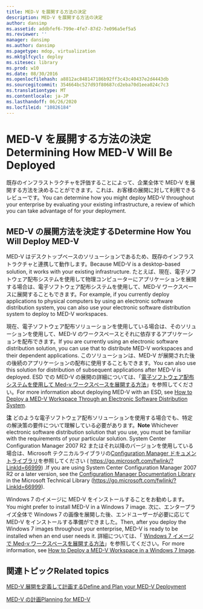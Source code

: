 ```yaml
---
title: MED-V を展開する方法の決定
description: MED-V を展開する方法の決定
author: dansimp
ms.assetid: addbfef6-799e-4fe7-87d2-7e096a5ef5a5
ms.reviewer: ''
manager: dansimp
ms.author: dansimp
ms.pagetype: mdop, virtualization
ms.mktglfcycl: deploy
ms.sitesec: library
ms.prod: w10
ms.date: 08/30/2016
ms.openlocfilehash: a8812ac848147186b92ff3c43c40437e2d4443db
ms.sourcegitcommit: 354664bc527d93f80687cd2eba70d1eea024c7c3
ms.translationtype: MT
ms.contentlocale: ja-JP
ms.lasthandoff: 06/26/2020
ms.locfileid: "10826184"
---
```

# <span data-ttu-id="c8a53-103">MED-V を展開する方法の決定</span><span class="sxs-lookup"><span data-stu-id="c8a53-103">Determining How MED-V Will Be Deployed</span></span>


<span data-ttu-id="c8a53-104">既存のインフラストラクチャを評価することによって、企業全体で MED-V を展開する方法を決めることができます。これは、お客様の展開に対して利用できるレビューです。</span><span class="sxs-lookup"><span data-stu-id="c8a53-104">You can determine how you might deploy MED-V throughout your enterprise by evaluating your existing infrastructure, a review of which you can take advantage of for your deployment.</span></span>

## <span data-ttu-id="c8a53-105">MED-V の展開方法を決定する</span><span class="sxs-lookup"><span data-stu-id="c8a53-105">Determine How You Will Deploy MED-V</span></span>


<span data-ttu-id="c8a53-106">MED-V はデスクトップベースのソリューションであるため、既存のインフラストラクチャと連携して動作します。</span><span class="sxs-lookup"><span data-stu-id="c8a53-106">Because MED-V is a desktop-based solution, it works with your existing infrastructure.</span></span> <span data-ttu-id="c8a53-107">たとえば、現在、電子ソフトウェア配布システムを使用して物理コンピューターにアプリケーションを展開する場合は、電子ソフトウェア配布システムを使用して、MED-V ワークスペースに展開することもできます。</span><span class="sxs-lookup"><span data-stu-id="c8a53-107">For example, if you currently deploy applications to physical computers by using an electronic software distribution system, you can also use your electronic software distribution system to deploy to MED-V workspaces.</span></span>

<span data-ttu-id="c8a53-108">現在、電子ソフトウェア配布ソリューションを使用している場合は、そのソリューションを使用して、MED-V のワークスペースとそれに依存するアプリケーションを配布できます。</span><span class="sxs-lookup"><span data-stu-id="c8a53-108">If you are currently using an electronic software distribution solution, you can use that to distribute MED-V workspaces and their dependent applications.</span></span> <span data-ttu-id="c8a53-109">このソリューションは、MED-V が展開された後の後続のアプリケーションの配布に使用することもできます。</span><span class="sxs-lookup"><span data-stu-id="c8a53-109">You can also use this solution for distribution of subsequent applications after MED-V is deployed.</span></span> <span data-ttu-id="c8a53-110">ESD での MED-V の展開の詳細については、「[電子ソフトウェア配布システムを使用して Med-v ワークスペースを展開する方法](how-to-deploy-a-med-v-workspace-through-an-electronic-software-distribution-system.md)」を参照してください。</span><span class="sxs-lookup"><span data-stu-id="c8a53-110">For more information about deploying MED-V with an ESD, see [How to Deploy a MED-V Workspace Through an Electronic Software Distribution System](how-to-deploy-a-med-v-workspace-through-an-electronic-software-distribution-system.md).</span></span>

<span data-ttu-id="c8a53-111">**注** どのような電子ソフトウェア配布ソリューションを使用する場合でも、特定の解決策の要件について理解している必要があります。</span><span class="sxs-lookup"><span data-stu-id="c8a53-111">**Note** Whichever electronic software distribution solution that you use, you must be familiar with the requirements of your particular solution.</span></span> <span data-ttu-id="c8a53-112">System Center Configuration Manager 2007 R2 またはそれ以降のバージョンを使用している場合は、Microsoft テクニカルライブラリの[Configuration Manager ドキュメントライブラリ](https://go.microsoft.com/fwlink/?LinkId=66999)を参照してください ( https://go.microsoft.com/fwlink/?LinkId=66999) .</span><span class="sxs-lookup"><span data-stu-id="c8a53-112">If you are using System Center Configuration Manager 2007 R2 or a later version, see the [Configuration Manager Documentation Library](https://go.microsoft.com/fwlink/?LinkId=66999) in the Microsoft Technical Library (https://go.microsoft.com/fwlink/?LinkId=66999).</span></span>

 

<span data-ttu-id="c8a53-113">Windows 7 のイメージに MED-V をインストールすることをお勧めします。</span><span class="sxs-lookup"><span data-stu-id="c8a53-113">You might prefer to install MED-V in a Windows 7 image.</span></span> <span data-ttu-id="c8a53-114">次に、エンタープライズ全体で Windows 7 の画像を展開した後、エンドユーザーが必要に応じて MED-V をインストールする準備ができました。</span><span class="sxs-lookup"><span data-stu-id="c8a53-114">Then, after you deploy the Windows 7 images throughout your enterprise, MED-V is ready to be installed when an end user needs it.</span></span> <span data-ttu-id="c8a53-115">詳細については、「 [Windows 7 イメージで Med-v ワークスペースを展開する方法](how-to-deploy-a-med-v-workspace-in-a-windows-7-image.md)」を参照してください。</span><span class="sxs-lookup"><span data-stu-id="c8a53-115">For more information, see [How to Deploy a MED-V Workspace in a Windows 7 Image](how-to-deploy-a-med-v-workspace-in-a-windows-7-image.md).</span></span>

## <span data-ttu-id="c8a53-116">関連トピック</span><span class="sxs-lookup"><span data-stu-id="c8a53-116">Related topics</span></span>


[<span data-ttu-id="c8a53-117">MED-V 展開を定義して計画する</span><span class="sxs-lookup"><span data-stu-id="c8a53-117">Define and Plan your MED-V Deployment</span></span>](define-and-plan-your-med-v-deployment.md)

[<span data-ttu-id="c8a53-118">MED-V の計画</span><span class="sxs-lookup"><span data-stu-id="c8a53-118">Planning for MED-V</span></span>](planning-for-med-v.md)

 

 





